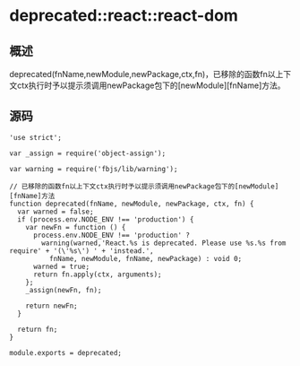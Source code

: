 # deprecated::react::react-dom

## 概述

deprecated(fnName,newModule,newPackage,ctx,fn)，已移除的函数fn以上下文ctx执行时予以提示须调用newPackage包下的[newModule][fnName]方法。

## 源码

    'use strict';
    
    var _assign = require('object-assign');
    
    var warning = require('fbjs/lib/warning');
    
    // 已移除的函数fn以上下文ctx执行时予以提示须调用newPackage包下的[newModule][fnName]方法
    function deprecated(fnName, newModule, newPackage, ctx, fn) {
      var warned = false;
      if (process.env.NODE_ENV !== 'production') {
        var newFn = function () {
          process.env.NODE_ENV !== 'production' ? 
            warning(warned,'React.%s is deprecated. Please use %s.%s from require' + '(\'%s\') ' + 'instead.', 
              fnName, newModule, fnName, newPackage) : void 0;
          warned = true;
          return fn.apply(ctx, arguments);
        };
        _assign(newFn, fn);
    
        return newFn;
      }
    
      return fn;
    }
    
    module.exports = deprecated;
    